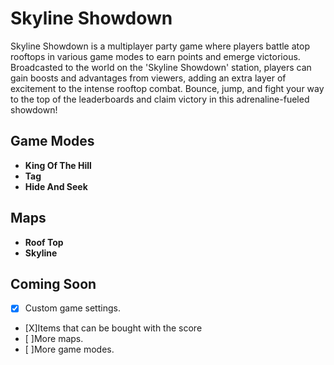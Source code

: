 # Skyline Showdown

Skyline Showdown is a multiplayer party game where players battle atop rooftops in various game modes to earn points and emerge victorious. Broadcasted to the world on the 'Skyline Showdown' station, players can gain boosts and advantages from viewers, adding an extra layer of excitement to the intense rooftop combat. Bounce, jump, and fight your way to the top of the leaderboards and claim victory in this adrenaline-fueled showdown!

## Game Modes
- **King Of The Hill**
- **Tag**
- **Hide And Seek**

## Maps
- **Roof Top**
- **Skyline**

## Coming Soon
- [X] Custom game settings.
- [X]Items that can be bought with the score
- [ ]More maps.
- [ ]More game modes.
